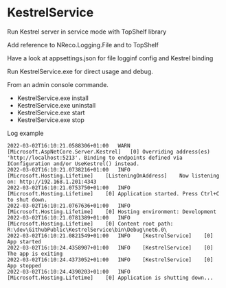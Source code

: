 # KestrelService
Run Kestrel server in service mode with TopShelf library

Add reference to NReco.Logging.File and to TopShelf

Have a look at appsettings.json for file logginf config and Kestrel binding

Run KestrelService.exe for direct usage and debug.

From an admin console commande.

* KestrelService.exe install
* KestrelService.exe uninstall
* KestrelService.exe start
* KestrelService.exe stop

Log example

````2022-03-02T16:10:20.8963783+01:00	INFO	[KestrelService]	[0]	App version a.b.c.d
2022-03-02T16:10:21.0588306+01:00	WARN	[Microsoft.AspNetCore.Server.Kestrel]	[0]	Overriding address(es) 'http://localhost:5213'. Binding to endpoints defined via IConfiguration and/or UseKestrel() instead.
2022-03-02T16:10:21.0738216+01:00	INFO	[Microsoft.Hosting.Lifetime]	[ListeningOnAddress]	Now listening on: http://192.168.1.201:4343
2022-03-02T16:10:21.0753750+01:00	INFO	[Microsoft.Hosting.Lifetime]	[0]	Application started. Press Ctrl+C to shut down.
2022-03-02T16:10:21.0767636+01:00	INFO	[Microsoft.Hosting.Lifetime]	[0]	Hosting environment: Development
2022-03-02T16:10:21.0781389+01:00	INFO	[Microsoft.Hosting.Lifetime]	[0]	Content root path: R:\dev\GithubPublic\KestrelService\bin\Debug\net6.0\
2022-03-02T16:10:21.0821549+01:00	INFO	[KestrelService]	[0]	App started
2022-03-02T16:10:24.4358907+01:00	INFO	[KestrelService]	[0]	The app is exiting
2022-03-02T16:10:24.4373052+01:00	INFO	[KestrelService]	[0]	App stopped
2022-03-02T16:10:24.4390203+01:00	INFO	[Microsoft.Hosting.Lifetime]	[0]	Application is shutting down...
